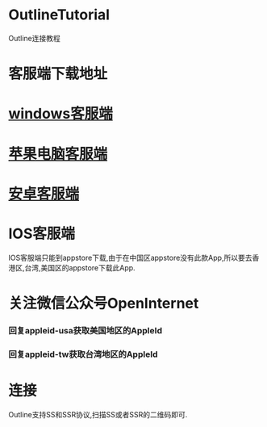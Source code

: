 # OutlineTutorial
Outline连接教程

# 客服端下载地址

# [windows客服端](http://47.106.250.204:8866/files/Outline-Client.exe)

# [苹果电脑客服端](http://47.106.250.204:8866/files/Outline-Client.AppImage)

# [安卓客服端](http://47.106.250.204:8866/files/android-v1.2.7.apk)

# IOS客服端
IOS客服端只能到appstore下载,由于在中国区appstore没有此款App,所以要去香港区,台湾,美国区的appstore下载此App.

# 关注微信公众号OpenInternet
###  回复appleid-usa获取美国地区的AppleId
###  回复appleid-tw获取台湾地区的AppleId

# 连接
Outline支持SS和SSR协议,扫描SS或者SSR的二维码即可.
